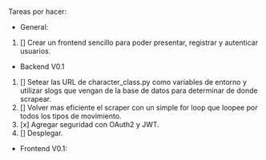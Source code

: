 Tareas por hacer:

- General:
1. [] Crear un frontend sencillo para poder presentar, registrar y autenticar usuarios.

- Backend V0.1

1. [] Setear las URL de character_class.py como variables de entorno y utilizar slogs que vengan de la base de datos para determinar de donde scrapear.
2. [] Volver mas eficiente el scraper con un simple for loop que loopee por todos los tipos de movimiento.
3. [x] Agregar seguridad con OAuth2 y JWT.
4. [] Desplegar.

- Frontend V0.1:



